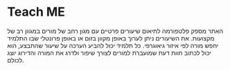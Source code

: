 # Teach ME
האתר מספק פלטפורמה לתיאום שיעורים פרטיים עם מגון רחב של מורים במגוון רב של מקצועות.
את השיעורים ניתן לערוך באופן מקוון בזום או באופן פרונטלי שבו התלמיד יחפש מורה לפי איזור גיאוגרפי.
כל תלמיד יכול להביע הערכה על שיעור שהתבצע, הוא יכול לכתוב חוות דעת שמועברת למורים לצורך שיפור ולדרג את המורה והדירוג יוצג לכולם.

